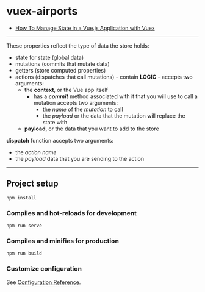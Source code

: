 # vuex-airports

* [How To Manage State in a Vue.js Application with Vuex](https://www.digitalocean.com/community/tutorials/how-to-manage-state-in-a-vue-js-application-with-vuex)

----------------------
These properties reflect the type of data the store holds:

* state for state (global data)
* mutations (commits that mutate data)
* getters (store computed properties)
* actions (dispatches that call mutations) - contain **LOGIC** - accepts two arguments:
    * the **context**, or the Vue app itself
        * has a **_commit_** method associated with it that you will use to call a mutation accepts two arguments:
            * the _name_ of the _mutation_ to call
            * the _payload_ or the data that the mutation will replace the state with
    * **payload**, or the data that you want to add to the store

**dispatch** function accepts two arguments:

* the _action_ _name_
* the _payload_ data that you are sending to the action

----------------------

## Project setup

```
npm install
```

### Compiles and hot-reloads for development

```
npm run serve
```

### Compiles and minifies for production

```
npm run build
```

### Customize configuration

See [Configuration Reference](https://cli.vuejs.org/config/).
